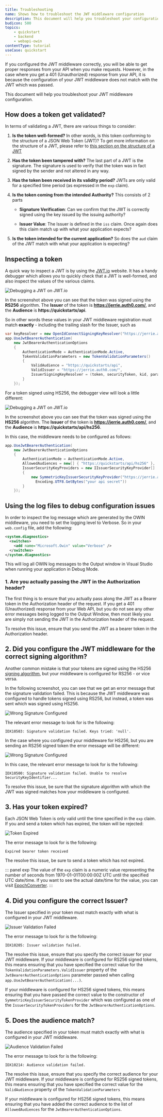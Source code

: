 ```yaml
---
title: Troubleshooting
name: Shows how to troubleshoot the JWT middleware configuration
description: This document will help you troubleshoot your configuration if you get a 401 (Unauthorized) response from your API.
budicon: 500
topics:
    - quickstart
    - backend
    - webapi-owin
contentType: tutorial
useCase: quickstart
---
```


If you configured the JWT middleware correctly, you will be able to get proper responses from your API when you make requests. However, in the case where you get a 401 (Unauthorized) response from your API, it is because the configuration of your JWT middleware does not match with the JWT which was passed.

This document will help you troubleshoot your JWT middleware configuration.

## How does a token get validated?

In terms of validating a JWT, there are various things to consider:

1. **Is the token well-formed?** In other words, is this token conforming to the structure of a JSON Web Token (JWT)? To get more information on the structure of a JWT, please refer to [this section on the structure of a JWT](/jwt#what-is-the-json-web-token-structure-)

2. **Has the token been tampered with?** The last part of a JWT is the signature. The signature is used to verify that the token was in fact signed by the sender and not altered in any way.

3. **Has the token been received in its validity period?** JWTs are only valid for a specified time period (as expressed in the `exp` claim).

4. **Is the token coming from the intended Authority?** This consists of 2 parts

    * **Signature Verification**: Can we confirm that the JWT is correctly signed using the key issued by the issuing authority?

    * **Issuer Value**: The Issuer is defined in the `iss` claim. Once again does this claim match up with what your application expects?

5. **Is the token intended for the current application?** So does the `aud` claim of the JWT match with what your application is expecting?

## Inspecting a token

A quick way to inspect a JWT is by using the [JWT.io](https://jwt.io/) website. It has a handy debugger which allows you to quickly check that a JWT is well-formed, and also inspect the values of the various claims.

![Debugging a JWT on JWT.io](/media/articles/server-apis/aspnet-core-webapi/jwt-io-debugger-rs256.png)

In the screenshot above you can see that the token was signed using the **RS256** algorithm. The **Issuer** of the token is **https://jerrie.auth0.com/**, and the **Audience** is **https://quickstarts/api**.

So in other words these values in your JWT middleware registration must match **exactly** - including the trailing slash for the Issuer, such as

```csharp
var keyResolver = new OpenIdConnectSigningKeyResolver("https://jerrie.auth0.com/");
app.UseJwtBearerAuthentication(
    new JwtBearerAuthenticationOptions
    {
        AuthenticationMode = AuthenticationMode.Active,
        TokenValidationParameters = new TokenValidationParameters()
        {
            ValidAudience = "https://quickstarts/api",
            ValidIssuer = "https://jerrie.auth0.com/",
            IssuerSigningKeyResolver = (token, securityToken, kid, parameters) => keyResolver.GetSigningKey(kid)
        }
    });
```

For a token signed using HS256, the debugger view will look a little different:

![Debugging a JWT on JWT.io](/media/articles/server-apis/aspnet-core-webapi/jwt-io-debugger-hs256.png)

In the screenshot above you can see that the token was signed using the **HS256** algorithm. The **Issuer** of the token is **https://jerrie.auth0.com/**, and the **Audience** is **https://quickstarts/api/hs256**.

In this case, the middleware needs to be configured as follows:

```csharp
app.UseJwtBearerAuthentication(
    new JwtBearerAuthenticationOptions
    {
        AuthenticationMode = AuthenticationMode.Active,
        AllowedAudiences = new[] { "https://quickstarts/api/hs256" },
        IssuerSecurityKeyProviders = new IIssuerSecurityKeyProvider[]
        {
            new SymmetricKeyIssuerSecurityKeyProvider("https://jerrie.auth0.com/",
              Encoding.UTF8.GetBytes("your api secret"))
        }
    });
```

## Using the log files to debug configuration issues

In order to inspect the log message which are generated by the OWIN middleware, you need to set the logging level to Verbose. So in your `web.config` file, add the following:

```xml
<system.diagnostics>
  <switches>
    <add name="Microsoft.Owin" value="Verbose" />
  </switches>
</system.diagnostics>
```

This will log all OWIN log messages to the Output window in Visual Studio when running your application in Debug Mode.

### 1. Are you actually passing the JWT in the Authorization header?

The first thing is to ensure that you actually pass along the JWT as a Bearer token in the Authorization header of the request. If you get a 401 (Unauthorized) response from your Web API, but you do not see any other error messages being logged to the Output Window, then most likely you are simply not sending the JWT in the Authorization header of the request.

To resolve this issue, ensure that you send the JWT as a bearer token in the Authorization header.

## 2. Did you configure the JWT middleware for the correct signing algorithm?

Another common mistake is that your tokens are signed using the HS256 [signing algorithm](/tokens/concepts/signing-algorithms), but your middleware is configured for RS256 - or vice versa.

In the following screenshot, you can see that we get an error message that the signature validation failed. This is because the JWT middleware was configured to handle tokens signed using RS256, but instead, a token was sent which was signed using HS256.

![Wrong Signature Configured](/media/articles/server-apis/webapi-owin/troubleshoot-wrong-signature-rs256.png)

The relevant error message to look for is the following:

```text
IDX10503: Signature validation failed. Keys tried: 'null'.
```

In the case where you configured your middleware for HS256, but you are sending an RS256 signed token the error message will be different:

![Wrong Signature Configured](/media/articles/server-apis/webapi-owin/troubleshoot-wrong-signature-hs256.png)

In this case, the relevant error message to look for is the following:

```text
IDX10500: Signature validation failed. Unable to resolve SecurityKeyIdentifier...
```

To resolve this issue, be sure that the signature algorithm with which the JWT was signed matches how your middleware is configured.

## 3. Has your token expired?

Each JSON Web Token is only valid until the time specified in the `exp` claim. If you and send a token which has expired, the token will be rejected:

![Token Expired](/media/articles/server-apis/webapi-owin/troubleshoot-token-expired.png)

The error message to look for is the following:

```text
Expired bearer token received
```

The resolve this issue, be sure to send a token which has not expired.

::: panel exp
  The value of the `exp` claim is a numeric value representing the number of seconds from 1970-01-01T00:00:00Z UTC until the specified UTC date/time. If you want to see the actual date/time for the value, you can visit <a href="http://www.epochconverter.com/">EpochConverter</a>.
:::

## 4. Did you configure the correct Issuer?

The Issuer specified in your token must match exactly with what is configured in your JWT middleware.

![Issuer Validation Failed](/media/articles/server-apis/webapi-owin/troubleshoot-issuer-validation-failed.png)

The error message to look for is the following:

```text
IDX10205: Issuer validation failed.
```

The resolve this issue, ensure that you specify the correct issuer for your JWT middleware. If your middleware is configured for RS256 signed tokens, this means ensuring that you have specified the correct value for the `TokenValidationParameters.ValidIssuer` property of the `JwtBearerAuthenticationOptions` parameter passed when calling `app.UseJwtBearerAuthentication(...)`.

If your middleware is configured for HS256 signed tokens, this means ensuring that you have passed the correct value to the constructor of `SymmetricKeyIssuerSecurityTokenProvider` which was configured as one of the `IssuerSecurityTokenProviders` for the `JwtBearerAuthenticationOptions`.

## 5. Does the audience match?

The audience specified in your token must match exactly with what is configured in your JWT middleware.

![Audience Validation Failed](/media/articles/server-apis/webapi-owin/troubleshoot-audience-validation-failed.png)

The error message to look for is the following:

```text
IDX10214: Audience validation failed.
```

The resolve this issue, ensure that you specify the correct audience for your JWT middleware.  If your middleware is configured for RS256 signed tokens, this means ensuring that you have specified the correct value for the `ValidAudience` property of the `TokenValidationParameters`

If your middleware is configured for HS256 signed tokens, this means ensuring that you have added the correct audience to the list of `AllowedAudiences` for the `JwtBearerAuthenticationOptions`.
